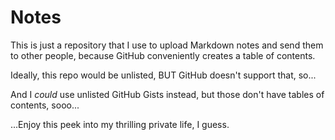 # Notes

This is just a repository that I use to upload Markdown notes and send them to other people, because GitHub conveniently creates a table of contents.

Ideally, this repo would be unlisted, BUT GitHub doesn't support that, so...

And I *could* use unlisted GitHub Gists instead, but those don't have tables of contents, sooo...

...Enjoy this peek into my thrilling private life, I guess.
